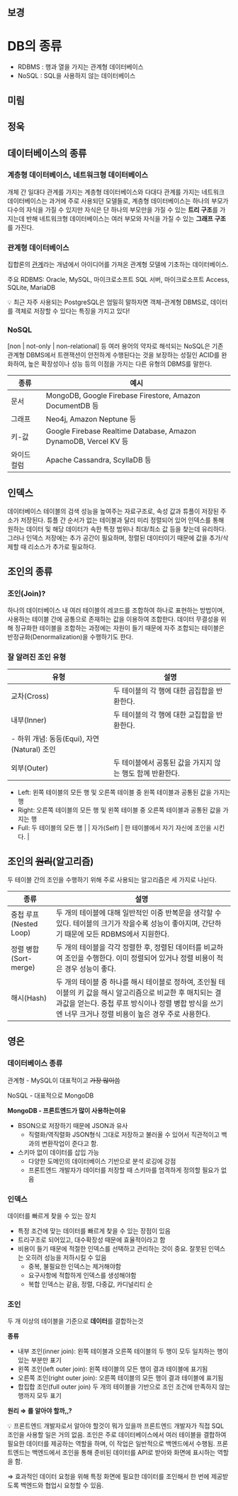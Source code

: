 ## 보경

# DB의 종류

- RDBMS : 행과 열을 가지는 관계형 데이터베이스
- NoSQL : SQL을 사용하지 않는 데이터베이스

## 미림

## 정욱

## 데이터베이스의 종류

### 계층형 데이터베이스, 네트워크형 데이터베이스

개체 간 일대다 관계를 가지는 계층형 데이터베이스와 다대다 관계를 가지는 네트워크 데이터베이스는 과거에 주로 사용되던 모델들로, 계층형 데이터베이스는 하나의 부모가 다수의 자식을 가질 수 있지만 자식은 단 하나의 부모만을 가질 수 있는 **트리 구조**를 가지는데 반해 네트워크형 데이터베이스는 여러 부모와 자식을 가질 수 있는 **그래프 구조**를 가진다.

### 관계형 데이터베이스

집합론의 [관계](https://ko.wikipedia.org/wiki/%EA%B4%80%EA%B3%84_(%EC%88%98%ED%95%99))라는 개념에서 아이디어를 가져온 관계형 모델에 기초하는 데이터베이스.

주요 RDBMS: Oracle, MySQL, 마이크로소프트 SQL 서버, 마이크로소프트 Access, SQLite, MariaDB

<aside>
💡 최근 자주 사용되는 PostgreSQL은 엄밀히 말하자면 객체-관계형 DBMS로, 데이터를 객체로 저장할 수 있다는 특징을 가지고 있다!

</aside>

### NoSQL

[non | not-only | non-relational] 등 여러 용어의 약자로 해석되는 NoSQL은 기존 관계형 DBMS에서 트랜잭션이 안전하게 수행된다는 것을 보장하는 성질인 ACID를 완화하여, 높은 확장성이나 성능 등의 이점을 가지는 다른 유형의 DBMS를 말한다.

| 종류 | 예시 |
| --- | --- |
| 문서 | MongoDB, Google Firebase Firestore, Amazon DocumentDB 등 |
| 그래프 | Neo4j, Amazon Neptune 등 |
| 키-값 | Google Firebase Realtime Database, Amazon DynamoDB, Vercel KV 등 |
| 와이드 컬럼 | Apache Cassandra, ScyllaDB 등 |

## 인덱스

데이터베이스 테이블의 검색 성능을 높여주는 자료구조로, 속성 값과 튜플이 저장된 주소가 저장된다.  튜플 간 순서가 없는 테이블과 달리 미리 정렬되어 있어 인덱스를 통해 원하는 데이터 및 해당 데이터가 속한 특정 범위나 최대/최소 값 등을 찾는데 유리하다. 그러나 인덱스 저장에는 추가 공간이 필요하며, 정렬된 데이터이기 때문에 값을 추가/삭제할 때 리소스가 추가로 필요하다.

## 조인의 종류

### 조인(Join)?

하나의 데이터베이스 내 여러 테이블의 레코드를 조합하여 하나로 표현하는 방법이며, 사용하는 테이블 간에 공통으로 존재하는 값을 이용하여 조합한다. 데이터 무결성을 위해 정규화한 테이블을 조합하는 과정에는 자원이 들기 때문에 자주 조합되는 테이블은 반정규화(Denormalization)을 수행하기도 한다.

### 잘 알려진 조인 유형

| 유형 | 설명 |
| --- | --- |
| 교차(Cross) | 두 테이블의 각 행에 대한 곱집합을 반환한다. |
| 내부(Inner) | 두 테이블의 각 행에 대한 교집합을 반환한다.
- 하위 개념: 동등(Equi), 자연(Natural) 조인 |
| 외부(Outer) | 두 테이블에서 공통된 값을 가지지 않는 행도 함께 반환한다.
- Left: 왼쪽 테이블의 모든 행 및 오른쪽 테이블 중 왼쪽 테이블과 공통된 값을 가지는 행
- Right: 오른쪽 테이블의 모든 행 및 왼쪽 테이블 중 오른쪽 테이블과 공통된 값을 가지는 행
- Full: 두 테이블의 모든 행 |
| 자가(Self) | 한 테이블에서 자기 자신에 조인을 시킨다. |

## 조인의 ~~원리~~(알고리즘)

두 테이블 간의 조인을 수행하기 위해 주로 사용되는 알고리즘은 세 가지로 나뉜다.

| 종류 | 설명 |
| --- | --- |
| 중첩 루프(Nested Loop) | 두 개의 테이블에 대해 일반적인 이중 반복문을 생각할 수 있다. 테이블의 크기가 작을수록 성능이 좋아지며, 간단하기 때문에 모든 RDBMS에서 지원한다. |
| 정렬 병합(Sort-merge) | 두 개의 테이블을 각각 정렬한 후, 정렬된 데이터를 비교하여 조인을 수행한다. 이미 정렬되어 있거나 정렬 비용이 적은 경우 성능이 좋다. |
| 해시(Hash) | 두 개의 테이블 중 하나를 해시 테이블로 정하여, 조인될 테이블의 키 값을 해시 알고리즘으로 비교한 후 매치되는 결과값을 얻는다. 중첩 루프 방식이나 정렬 병합 방식을 쓰기엔 너무 크거나 정렬 비용이 높은 경우 주로 사용한다. |

## 영은

### 데이터베이스 종류

관계형 - MySQL이 대표적이고 ~~가장 많이씀~~

NoSQL - 대표적으로 MongoDB 

**MongoDB - 프론트엔드가 많이 사용하는이유**

- BSON으로 저장하기 때문에 JSON과 유사
    - 직렬화/역직렬화 JSON형식 그대로 저장하고 불러올 수 있어서 직관적이고 백과의 변환작업이 준다고 함.
- 스키마 없이 데이터를 삽입 가능
    - 다양한 도메인의 데이터베이스 기반으로 분석 로깅에 강점
    - 프론트엔드 개발자가 데이터를 저장할 때 스키마를 엄격하게 정의할 필요가 없음

### 인덱스

데이터를 빠르게 찾을 수 있는 장치

- 특정 조건에 맞는 데이터를 빠르게 찾을 수 있는 장점이 있음
- 트리구조로 되어있고, 대수확장성 때문에 효율적이라고 함
- 비용이 들기 때문에 적절한 인덱스를 선택하고 관리하는 것이 중요. 잘못된 인덱스는 오히려 성능을 저하시킬 수 있음
    - 중복, 불필요한 인덱스는 제거해야함
    - 요구사항에 적합하게 인덱스를 생성해야함
    - 복합 인덱스는 같음, 정렬, 다중값, 카디널리티 순

### 조인

두 개 이상의 테이블을 기준으로 **데이터**를 결합하는것

**종류**

- 내부 조인(inner join): 왼쪽 테이블과 오른쪽 테이블의 두 행이 모두 일치하는 행이 있는 부분만 표기
- 왼쪽 조인(left outer join): 왼쪽 테이블의 모든 행이 결과 테이블에 표기됨
- 오른쪽 조인(right outer join): 오른쪽 테이블의 모든 행이 결과 테이블에 표기됨
- 합집합 조인(full outer join) 두 개의 테이블을 기반으로 조인 조건에 만족하지 않는 행까지 모두 표기

**원리 ⇒ 를 알아야 할까,,?**

<aside>
💡 프론트엔드 개발자로서 알아야 할것이 뭐가 있을까
프론트엔드 개발자가 직접 SQL 조인을 사용할 일은 거의 없음. 조인은 주로 데이터베이스에서 여러 테이블을 결합하여 필요한 데이터를 제공하는 역할을 하며, 이 작업은 일반적으로 백엔드에서 수행됨. 프론트엔드는 백엔드에서 조인을 통해 준비된 데이터를 API로 받아와 화면에 표시하는 역할을 함.

</aside>

⇒ 효과적인 데이터 요청을 위해 특정 화면에 필요한 데이터를 조인해서 한 번에 제공받도록 백엔드와 협업시 요청할 수 있음.
